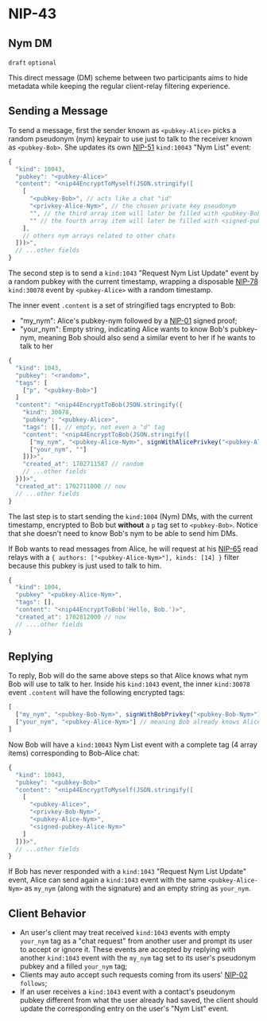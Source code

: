 NIP-43
======

Nym DM
------

`draft` `optional`

This direct message (DM) scheme between two participants aims to hide metadata while keeping the regular client-relay filtering experience.

## Sending a Message

To send a message, first the sender known as `<pubkey-Alice>` picks a random pseudonym (nym) keypair to use just to talk to the receiver known as `<pubkey-Bob>`.
She updates its own [NIP-51](51.md) `kind:10043` "Nym List" event:

```js
{
  "kind": 10043,
  "pubkey": "<pubkey-Alice>"
  "content": "<nip44EncryptToMyself(JSON.stringify([
    [
      "<pubkey-Bob>", // acts like a chat "id"
      "<privkey-Alice-Nym>", // the chosen private key pseudonym
      "", // the third array item will later be filled with <pubkey-Bob-Nym>
      "" // the fourth array item will later be filled with <signed-pubkey-Bob-Nym> as a proof it is really Bob's nym
    ],
    // others nym arrays related to other chats
  ]))>",
  // ...other fields
}
```

The second step is to send a `kind:1043` "Request Nym List Update" event by a random pubkey with the current timestamp,
wrapping a disposable [NIP-78](78.md) `kind:30078` event by `<pubkey-Alice>` with a random timestamp.

The inner event `.content` is a set of stringified tags encrypted to Bob:
- "my_nym": Alice's pubkey-nym followed by a [NIP-01](01.md) signed proof;
- "your_nym": Empty string, indicating Alice wants to know Bob's pubkey-nym, meaning Bob should also send a similar event to her if he wants to talk to her

```js
{
  "kind": 1043,
  "pubkey": "<random>",
  "tags": [
    ["p", "<pubkey-Bob>"]
  ]
  "content": "<nip44EncryptToBob(JSON.stringify({
    "kind": 30078,
    "pubkey": "<pubkey-Alice>",
    "tags": [], // empty, not even a "d" tag
    "content": "<nip44EncryptToBob(JSON.stringify([
      ["my_nym", "<pubkey-Alice-Nym>", signWithAlicePrivkey("<pubkey-Alice-Nym>")],
      ["your_nym", ""]
    ]))>",
    "created_at": 1702711587 // random
    // ...other fields
  }))>",
  "created_at": 1702711000 // now
  // ...other fields
}
```

The last step is to start sending the `kind:1004` (Nym) DMs, with the current timestamp, encrypted to Bob but **without** a `p` tag set to `<pubkey-Bob>`. Notice that she doesn't need to know Bob's nym to
be able to send him DMs.

If Bob wants to read messages from Alice, he will request at his [NIP-65](#65.md) read relays with a `{ authors: ["<pubkey-Alice-Nym>"], kinds: [14] }` filter because this pubkey is just used to talk to him.

```js
{
  "kind": 1004,
  "pubkey" "<pubkey-Alice-Nym>",
  "tags": [],
  "content": "<nip44EncryptToBob('Hello, Bob.')>",
  "created_at": 1702812000 // now
  // ....other fields
}
```

## Replying

To reply, Bob will do the same above steps so that Alice knows what nym Bob will use to talk to her.
Inside his `kind:1043` event, the inner `kind:30078` event `.content` will have the following encrypted tags:
```js
[
  ["my_nym", "<pubkey-Bob-Nym>", signWithBobPrivkey("<pubkey-Bob-Nym>")],
  ["your_nym", "<pubkey-Alice-Nym>"] // meaning Bob already knows Alice's nym so she won't need to reply with a `kind:1043` event
]
```

Now Bob will have a `kind:10043` Nym List event with a complete tag (4 array items) corresponding to Bob-Alice chat:

```js
{
  "kind": 10043,
  "pubkey": "<pubkey-Bob>"
  "content": "<nip44EncryptToMyself(JSON.stringify([
    [
      "<pubkey-Alice>",
      "<privkey-Bob-Nym>",
      "<pubkey-Alice-Nym>",
      "<signed-pubkey-Alice-Nym>"
    ]
  ]))>",
  // ...other fields
}
```

If Bob has never responded with a `kind:1043` "Request Nym List Update" event, Alice can send again a `kind:1043` event with the same `<pubkey-Alice-Nym>` as `my_nym` (along with the signature) and an empty string as `your_nym`.

## Client Behavior

- An user's client may treat received `kind:1043` events with empty `your_nym` tag as a "chat request"
from another user and prompt its user to accept or ignore it. These events are accepted
by replying with another `kind:1043` event with the `my_nym` tag set to its user's pseudonym pubkey and a filled `your_nym` tag;
- Clients may auto accept such requests coming from its users' [NIP-02](02.md) `follows`;
- If an user receives a `kind:1043` event with a contact's pseudonym pubkey different from what the user already
had saved, the client should update the corresponding entry on the user's "Nym List" event.
